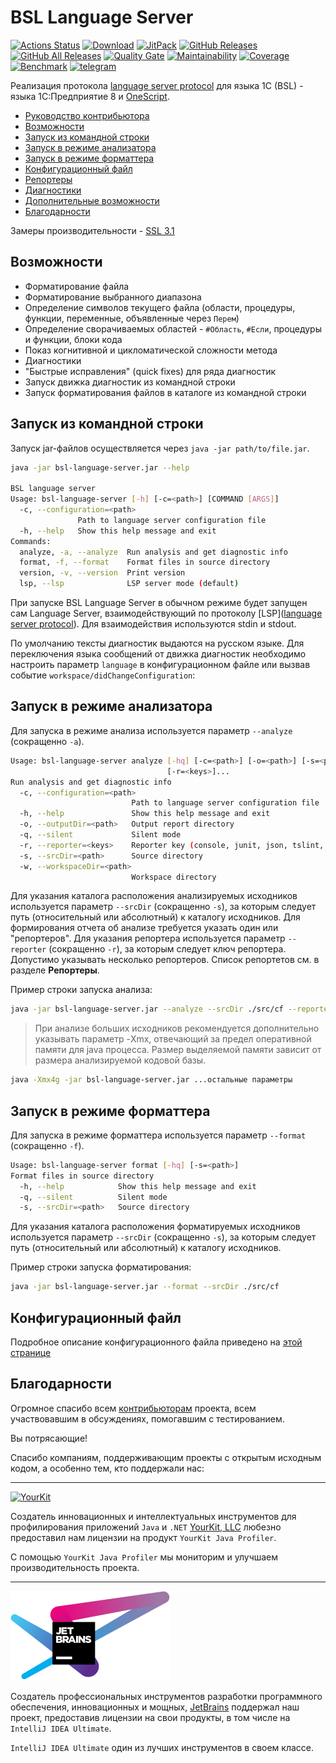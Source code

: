# BSL Language Server

[![Actions Status](https://github.com/1c-syntax/bsl-language-server/workflows/Java%20CI/badge.svg)](https://github.com/1c-syntax/bsl-language-server/actions)
[![Download](https://img.shields.io/github/release/1c-syntax/bsl-language-server.svg?label=download&style=flat)](https://github.com/1c-syntax/bsl-language-server/releases/latest)
[![JitPack](https://jitpack.io/v/1c-syntax/bsl-language-server.svg)](https://jitpack.io/#1c-syntax/bsl-language-server)
[![GitHub Releases](https://img.shields.io/github/downloads/1c-syntax/bsl-language-server/latest/total?style=flat-square)](https://github.com/1c-syntax/bsl-language-server/releases)
[![GitHub All Releases](https://img.shields.io/github/downloads/1c-syntax/bsl-language-server/total?style=flat-square)](https://github.com/1c-syntax/bsl-language-server/releases)
[![Quality Gate](https://sonarcloud.io/api/project_badges/measure?project=1c-syntax_bsl-language-server&metric=alert_status)](https://sonarcloud.io/dashboard?id=1c-syntax_bsl-language-server)
[![Maintainability](https://sonarcloud.io/api/project_badges/measure?project=1c-syntax_bsl-language-server&metric=sqale_rating)](https://sonarcloud.io/dashboard?id=1c-syntax_bsl-language-server)
[![Coverage](https://sonarcloud.io/api/project_badges/measure?project=1c-syntax_bsl-language-server&metric=coverage)](https://sonarcloud.io/dashboard?id=1c-syntax_bsl-language-server)
[![Benchmark](bench/benchmark.svg)](bench/index.html)
[![telegram](https://img.shields.io/badge/telegram-chat-green.svg)](https://t.me/bsl_language_server)

Реализация протокола [language server protocol](https://microsoft.github.io/language-server-protocol/) для языка 1C (BSL) - языка 1С:Предприятие 8 и [OneScript](http://oscript.io).

* [Руководство контрибьютора](contributing/index.md)
* <a href="#capabilities">Возможности</a>
* <a href="#cli">Запуск из командной строки</a>
* <a href="#analyze">Запуск в режиме анализатора</a>
* <a href="#format">Запуск в режиме форматтера</a>
* <a href="#configuration">Конфигурационный файл</a>
* <a href="reporters">Репортеры</a>
* <a href="diagnostics">Диагностики</a>
* <a href="features">Дополнительные возможности</a>
* <a href="#thanks">Благодарности</a>

<a id="capabilities"></a>

Замеры производительности - [SSL 3.1](bench/index.html)

## Возможности

* Форматирование файла
* Форматирование выбранного диапазона
* Определение символов текущего файла (области, процедуры, функции, переменные, объявленные через `Перем`)
* Определение сворачиваемых областей - `#Область`, `#Если`, процедуры и функции, блоки кода
* Показ когнитивной и цикломатической сложности метода
* Диагностики
* "Быстрые исправления" (quick fixes) для ряда диагностик
* Запуск движка диагностик из командной строки
* Запуск форматирования файлов в каталоге из командной строки

<a id="cli"></a>

## Запуск из командной строки

Запуск jar-файлов осуществляется через `java -jar path/to/file.jar`.

```sh
java -jar bsl-language-server.jar --help

BSL language server
Usage: bsl-language-server [-h] [-c=<path>] [COMMAND [ARGS]]
  -c, --configuration=<path>
               Path to language server configuration file
  -h, --help   Show this help message and exit
Commands:
  analyze, -a, --analyze  Run analysis and get diagnostic info
  format, -f, --format    Format files in source directory
  version, -v, --version  Print version
  lsp, --lsp              LSP server mode (default)
```

При запуске BSL Language Server в обычном режиме будет запущен сам Language Server, взаимодействующий по протоколу [LSP]([language server protocol](https://microsoft.github.io/language-server-protocol/)). Для взаимодействия используются stdin и stdout.

По умолчанию тексты диагностик выдаются на русском языке. Для переключения языка сообщений от движка диагностик необходимо настроить параметр `language` в конфигурационном файле или вызвав событие `workspace/didChangeConfiguration`:

<a id="analyze"></a>

## Запуск в режиме анализатора

Для запуска в режиме анализа используется параметр `--analyze` (сокращенно `-a`). 

```sh
Usage: bsl-language-server analyze [-hq] [-c=<path>] [-o=<path>] [-s=<path>]
                                   [-r=<keys>]...
Run analysis and get diagnostic info
  -c, --configuration=<path>
                           Path to language server configuration file
  -h, --help               Show this help message and exit
  -o, --outputDir=<path>   Output report directory
  -q, --silent             Silent mode
  -r, --reporter=<keys>    Reporter key (console, junit, json, tslint, generic)
  -s, --srcDir=<path>      Source directory
  -w, --workspaceDir=<path> 
                           Workspace directory
```

Для указания каталога расположения анализируемых исходников используется параметр `--srcDir` (сокращенно `-s`), за которым следует путь (относительный или абсолютный) к каталогу исходников. 
Для формирования отчета об анализе требуется указать один или "репортеров". Для указания репортера используется параметр `--reporter` (сокращенно `-r`), за которым следует ключ репортера. Допустимо указывать несколько репортеров. Список репортетов см. в разделе **Репортеры**.

Пример строки запуска анализа:

```sh
java -jar bsl-language-server.jar --analyze --srcDir ./src/cf --reporter json
```

> При анализе больших исходников рекомендуется дополнительно указывать параметр -Xmx, отвечающий за предел оперативной памяти для java процесса. Размер выделяемой памяти зависит от размера анализируемой кодовой базы.

```sh
java -Xmx4g -jar bsl-language-server.jar ...остальные параметры
```

<a id="format"></a>

## Запуск в режиме форматтера

Для запуска в режиме форматтера используется параметр `--format` (сокращенно `-f`).

```sh
Usage: bsl-language-server format [-hq] [-s=<path>]
Format files in source directory
  -h, --help            Show this help message and exit
  -q, --silent          Silent mode
  -s, --srcDir=<path>   Source directory
```

Для указания каталога расположения форматируемых исходников используется параметр `--srcDir` (сокращенно `-s`), за которым следует путь (относительный или абсолютный) к каталогу исходников.

Пример строки запуска форматирования:

```sh
java -jar bsl-language-server.jar --format --srcDir ./src/cf
```

<a id="configuration"></a>

## Конфигурационный файл

Подробное описание конфигурационного файла приведено на [этой странице](features/ConfigurationFile.md)

## Благодарности

Огромное спасибо всем [контрибьюторам](https://github.com/1c-syntax/bsl-language-server/graphs/contributors) проекта, всем участвовавшим в обсуждениях, помогавшим с тестированием.

Вы потрясающие!  

Спасибо компаниям, поддерживающим проекты с открытым исходным кодом, а особенно тем, кто поддержали нас: 

---

[![YourKit](https://www.yourkit.com/images/yklogo.png)](https://www.yourkit.com)  

Создатель инновационных и интеллектуальных инструментов для профилирования приложений `Java` и `.NET` [YourKit, LLC](https://www.yourkit.com) любезно предоставил нам лицензии на продукт `YourKit Java Profiler`.

С помощью `YourKit Java Profiler` мы мониторим и улучшаем производительность проекта.

---

[![JetBrains](assets/images/jetbrains-variant-4.png)](https://www.jetbrains.com)  

Создатель профессиональных инструментов разработки программного обеспечения, инновационных и мощных, [JetBrains](https://www.jetbrains.com) поддержал наш проект, предоставив лицензии на свои продукты, в том числе на `IntelliJ IDEA Ultimate`.

`IntelliJ IDEA Ultimate` один из лучших инструментов в своем классе.

